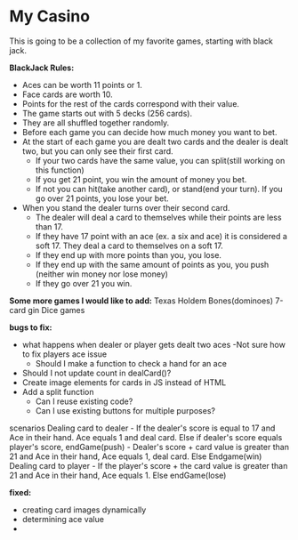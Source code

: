 <h1>My Casino</h1>

This is going to be a collection of my favorite games, starting with black jack.

<b>BlackJack Rules:</b>
- Aces can be worth 11 points or 1.
- Face cards are worth 10.
- Points for the rest of the cards correspond with their value.
- The game starts out with 5 decks (256 cards).
- They are all shuffled together randomly.
- Before each game you can decide how much money you want to bet.
- At the start of each game you are dealt two cards and the dealer is dealt two, but you can only see their first card. 
    - If your two cards have the same value, you can split(still working on this function)
    - If you get 21 point, you win the amount of money you bet.
    - If not you can hit(take another card), or stand(end your turn). If you go over 21 points, you lose your bet.
- When you stand the dealer turns over their second card.
    - The dealer will deal a card to themselves while their points are less than 17.
    - If they have 17 point with an ace (ex. a six and ace) it is considered a soft 17. They deal a card to themselves on a soft 17. 
    - If they end up with more points than you, you lose.
    - If they end up with the same amount of points as you, you push (neither win money nor lose money)
    - If they go over 21 you win. 

<b>Some more games I would like to add:</b>
Texas Holdem
Bones(dominoes)
7-card gin
Dice games



<b>bugs to fix:</b>
- what happens when dealer or player gets dealt two aces
    -Not sure how to fix players ace issue
    - Should I make a function to check a hand for an ace 
- Should I not update count in dealCard()? 
- Create image elements for cards in JS instead of HTML
- Add a split function
    - Can I reuse existing code?
    - Can I use existing buttons for multiple purposes?

scenarios
    Dealing card to dealer
        - If the dealer's score is equal to 17 and Ace in their hand. Ace equals 1 and deal card. 
          Else if dealer's score equals player's score, endGame(push)
        - Dealer's score + card value is greater than 21 and Ace in their hand, Ace equals 1, deal card. Else Endgame(win)
    Dealing card to player
        - If the player's score + the card value is greater than 21 and Ace in their hand, Ace equals 1. Else endGame(lose)

<b>fixed:</b>
- creating card images dynamically
- determining ace value
- 